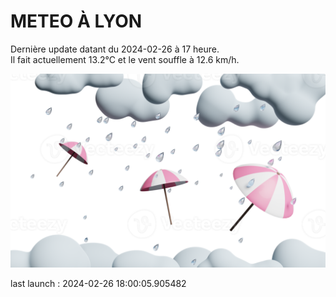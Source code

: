 # METEO À LYON

Dernière update datant du 2024-02-26 à 17 heure.  
Il fait actuellement 13.2°C et le vent souffle à 12.6 km/h.      

![](./.github/rain.png)

last launch : 2024-02-26 18:00:05.905482
